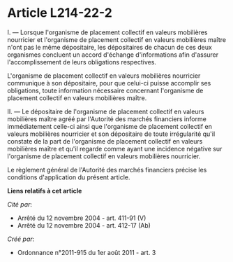 # Article L214-22-2

I. ― Lorsque l'organisme de placement collectif en valeurs mobilières nourricier et l'organisme de placement collectif en
valeurs mobilières maître n'ont pas le même dépositaire, les dépositaires de chacun de ces deux organismes concluent un
accord d'échange d'informations afin d'assurer l'accomplissement de leurs obligations respectives. 

L'organisme de placement collectif en valeurs mobilières nourricier communique à son dépositaire, pour que celui-ci puisse
accomplir ses obligations, toute information nécessaire concernant l'organisme de placement collectif en valeurs mobilières
maître. 

II. ― Le dépositaire de l'organisme de placement collectif en valeurs mobilières maître agréé par l'Autorité des marchés
financiers informe immédiatement celle-ci ainsi que l'organisme de placement collectif en valeurs mobilières nourricier et
son dépositaire de toute irrégularité qu'il constate de la part de l'organisme de placement collectif en valeurs mobilières
maître et qu'il regarde comme ayant une incidence négative sur l'organisme de placement collectif en valeurs mobilières
nourricier. 

Le règlement général de l'Autorité des marchés financiers précise les conditions d'application du présent article.

**Liens relatifs à cet article**

_Cité par_:

  - Arrêté du 12 novembre 2004 - art. 411-91 (V)
  - Arrêté du 12 novembre 2004 - art. 412-17 (Ab)

_Créé par_:

  - Ordonnance n°2011-915 du 1er août 2011 - art. 3
